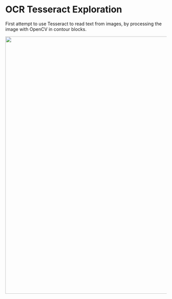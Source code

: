 # OCR Tesseract Exploration

First attempt to use Tesseract to read text from images, by processing the image with OpenCV in contour blocks.

<img src="https://github.com/Subtracting/tess_test/blob/master/contours.png" width="800"/>